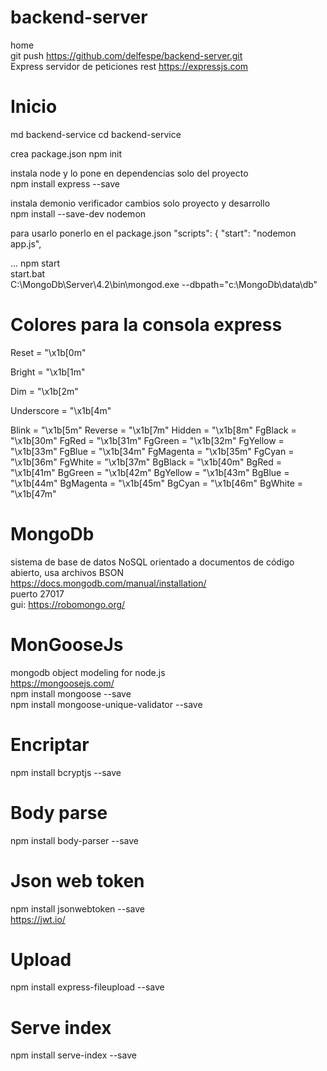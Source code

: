 # backend-server
home</br>
git push https://github.com/delfespe/backend-server.git
</br>
Express
servidor de peticiones rest
https://expressjs.com

# Inicio
md backend-service
cd backend-service

crea package.json
npm init 

instala node y lo pone en dependencias solo del proyecto</br>
npm install express --save

instala demonio verificador cambios solo proyecto y desarrollo </br>
npm install --save-dev nodemon

para usarlo ponerlo en el package.json
  "scripts": {
    "start": "nodemon app.js",

  ...
  npm start
</br>
start.bat
</br>
C:\MongoDb\Server\4.2\bin\mongod.exe --dbpath="c:\MongoDb\data\db"
</br>


# Colores para la consola express
Reset = "\x1b[0m"

Bright = "\x1b[1m"

Dim = "\x1b[2m"

Underscore = "\x1b[4m"

Blink = "\x1b[5m"
Reverse = "\x1b[7m"
Hidden = "\x1b[8m"
FgBlack = "\x1b[30m"
FgRed = "\x1b[31m"
FgGreen = "\x1b[32m"
FgYellow = "\x1b[33m"
FgBlue = "\x1b[34m"
FgMagenta = "\x1b[35m"
FgCyan = "\x1b[36m"
FgWhite = "\x1b[37m"
BgBlack = "\x1b[40m"
BgRed = "\x1b[41m"
BgGreen = "\x1b[42m"
BgYellow = "\x1b[43m"
BgBlue = "\x1b[44m"
BgMagenta = "\x1b[45m"
BgCyan = "\x1b[46m"
BgWhite = "\x1b[47m"


# MongoDb
sistema de base de datos NoSQL orientado a documentos de código abierto, usa archivos BSON</br>
https://docs.mongodb.com/manual/installation/</br>
puerto 27017</br>
gui: https://robomongo.org/

# MonGooseJs
mongodb object modeling for node.js</br>
https://mongoosejs.com/
</br>
npm install mongoose --save
</br>
npm install mongoose-unique-validator --save
</br>

# Encriptar
npm install bcryptjs --save
</br>

# Body parse
npm install body-parser --save </br>

# Json web token
npm install jsonwebtoken --save</br>
https://jwt.io/</br>

# Upload
npm install express-fileupload --save</br>

# Serve index
npm install serve-index --save</br>
